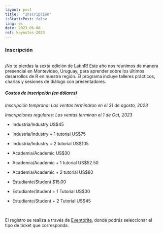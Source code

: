 ```yaml
---
layout: post
title:  "Inscripción"
isStaticPost: false
lang: es
date: 2023-06-08
ref: keynotes-2023
---
```


### Inscripción

<br> ¡No te pierdas la sexta edición de LatinR! Este año nos reunimos de manera presencial en Montevideo, Uruguay, para aprender sobre los últimos desarrollos de R en nuestra región. El programa incluye talleres prácticos, charlas y sesiones de diálogo con presentadores.
<br>

##### Costos de inscripción (en dólares)

_Inscripción temprana: Las ventas terminaron en el 31 de agosto, 2023_

_Inscripciones regulares: Las ventas terminan el 1 de Oct, 2023_

- Industria/Industry US$45

- Industria/Industry + 1 tutorial US$75

- Industria/Industry + 2 tutorial US$105

- Academia/Academic US$30

- Academia/Academic + 1 tutorial US$52.50

- Academia/Academic + 2 tutorial US$80

- Estudiante/Student $15.00

- Estudiante/Student + 1 Tutorial US$30

- Estudiante/Student + 2 Tutorial US$45


<br>



El registro se realiza a través de [Eventbrite](https://www.eventbrite.cl/e/latinr-2023-conferencia-latinoamericana-sobre-uso-de-r-en-id-tickets-637517701607?utm-campaign=social&utm-content=attendeeshare&utm-medium=discovery&utm-term=listing&utm-source=cp&aff=escb), donde podrás seleccionar el tipo de ticket que corresponda.
